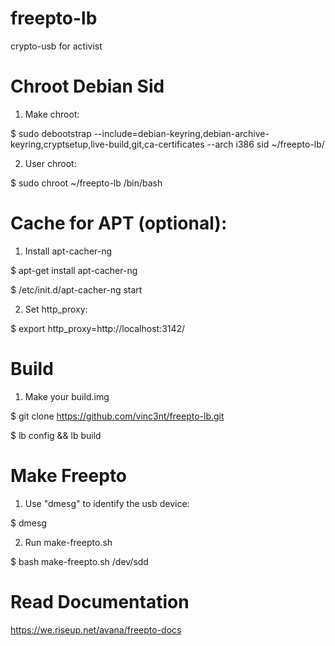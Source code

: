 freepto-lb
==========

crypto-usb for activist

Chroot Debian Sid
=================

1. Make chroot:

 $ sudo debootstrap --include=debian-keyring,debian-archive-keyring,cryptsetup,live-build,git,ca-certificates --arch i386 sid ~/freepto-lb/

2. User chroot:

 $ sudo chroot ~/freepto-lb /bin/bash


Cache for APT (optional):
=========================

1. Install apt-cacher-ng

 $ apt-get install apt-cacher-ng
 
 $ /etc/init.d/apt-cacher-ng start
 
2. Set http_proxy:
 
 $ export http_proxy=http://localhost:3142/

Build
=====

1. Make your build.img

 $ git clone https://github.com/vinc3nt/freepto-lb.git

 $ lb config && lb build

Make Freepto
============

1. Use "dmesg" to identify the usb device:

 $ dmesg

2. Run make-freepto.sh

 $ bash make-freepto.sh /dev/sdd
 
Read Documentation
==================

 https://we.riseup.net/avana/freepto-docs
